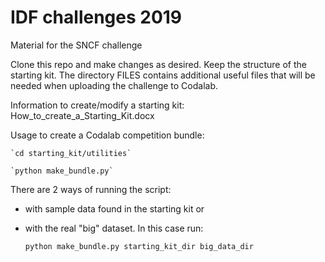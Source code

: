# IDF challenges 2019
Material for the SNCF challenge

Clone this repo and make changes as desired. Keep the structure of the starting kit. 
The directory FILES contains additional useful files that will be needed when uploading the challenge to Codalab.

Information to create/modify a starting kit: How_to_create_a_Starting_Kit.docx

Usage to create a Codalab competition bundle:

	`cd starting_kit/utilities`
	
	`python make_bundle.py`

There are 2 ways of running the script: 
+ with sample data found in the starting kit or 
+ with the real "big" dataset. In this case run:

	`python make_bundle.py starting_kit_dir big_data_dir`
